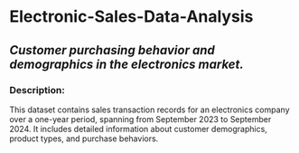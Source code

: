 # Electronic-Sales-Data-Analysis


## *Customer purchasing behavior and demographics in the electronics market.*


### **Description:**

This dataset contains sales transaction records for an electronics company over a one-year period, spanning from September 2023 to September 2024. It includes detailed information about customer demographics, product types, and purchase behaviors.

